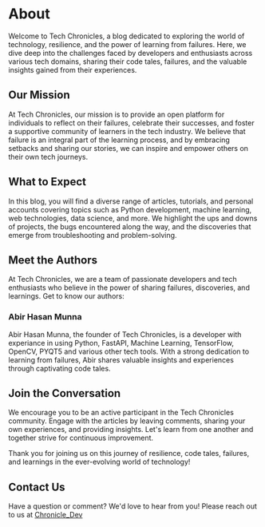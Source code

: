 # About

Welcome to Tech Chronicles, a blog dedicated to exploring the world of technology, resilience, and the power of learning from failures. Here, we dive deep into the challenges faced by developers and enthusiasts across various tech domains, sharing their code tales, failures, and the valuable insights gained from their experiences.

## Our Mission

At Tech Chronicles, our mission is to provide an open platform for individuals to reflect on their failures, celebrate their successes, and foster a supportive community of learners in the tech industry. We believe that failure is an integral part of the learning process, and by embracing setbacks and sharing our stories, we can inspire and empower others on their own tech journeys.

## What to Expect

In this blog, you will find a diverse range of articles, tutorials, and personal accounts covering topics such as Python development, machine learning, web technologies, data science, and more. We highlight the ups and downs of projects, the bugs encountered along the way, and the discoveries that emerge from troubleshooting and problem-solving.

## Meet the Authors

At Tech Chronicles, we are a team of passionate developers and tech enthusiasts who believe in the power of sharing failures, discoveries, and learnings. Get to know our authors:

### Abir Hasan Munna

Abir Hasan Munna, the founder of Tech Chronicles, is a developer with experiance in using Python, FastAPI, Machine Learning, TensorFlow, OpenCV, PYQT5 and various other tech tools. With a strong dedication to learning from failures, Abir shares valuable insights and experiences through captivating code tales.

## Join the Conversation

We encourage you to be an active participant in the Tech Chronicles community. Engage with the articles by leaving comments, sharing your own experiences, and providing insights. Let's learn from one another and together strive for continuous improvement.

Thank you for joining us on this journey of resilience, code tales, failures, and learnings in the ever-evolving world of technology!

## Contact Us

Have a question or comment? We'd love to hear from you! Please reach out to us at [Chronicle_Dev](https://el9yh1nwkpy.typeform.com/to/xeMrhGUQ)

